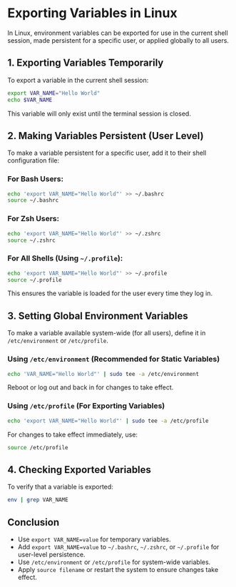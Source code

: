 # Exporting Variables in Linux

In Linux, environment variables can be exported for use in the current shell session, made persistent for a specific user, or applied globally to all users.

## 1. Exporting Variables Temporarily
To export a variable in the current shell session:
```sh
export VAR_NAME="Hello World"
echo $VAR_NAME
```
This variable will only exist until the terminal session is closed.

## 2. Making Variables Persistent (User Level)
To make a variable persistent for a specific user, add it to their shell configuration file:

### For Bash Users:
```sh
echo 'export VAR_NAME="Hello World"' >> ~/.bashrc
source ~/.bashrc
```

### For Zsh Users:
```sh
echo 'export VAR_NAME="Hello World"' >> ~/.zshrc
source ~/.zshrc
```

### For All Shells (Using `~/.profile`):
```sh
echo 'export VAR_NAME="Hello World"' >> ~/.profile
source ~/.profile
```
This ensures the variable is loaded for the user every time they log in.

## 3. Setting Global Environment Variables
To make a variable available system-wide (for all users), define it in `/etc/environment` or `/etc/profile`.

### Using `/etc/environment` (Recommended for Static Variables)
```sh
echo 'VAR_NAME="Hello World"' | sudo tee -a /etc/environment
```
Reboot or log out and back in for changes to take effect.

### Using `/etc/profile` (For Exporting Variables)
```sh
echo 'export VAR_NAME="Hello World"' | sudo tee -a /etc/profile
```

For changes to take effect immediately, use:
```sh
source /etc/profile
```

## 4. Checking Exported Variables
To verify that a variable is exported:
```sh
env | grep VAR_NAME
```

## Conclusion
- Use `export VAR_NAME=value` for temporary variables.
- Add `export VAR_NAME=value` to `~/.bashrc`, `~/.zshrc`, or `~/.profile` for user-level persistence.
- Use `/etc/environment` or `/etc/profile` for system-wide variables.
- Apply `source filename` or restart the system to ensure changes take effect.
